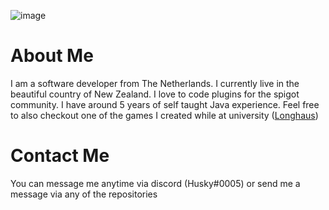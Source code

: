 ![image](https://i.imgur.com/hkbbsfl.gif)
# About Me
I am a software developer from The Netherlands. I currently live in the beautiful country of New Zealand. I love to code plugins for the spigot community. I have around 5 years of self taught Java experience. Feel free to also checkout one of the games I created while at university ([Longhaus](https://gendlygames.itch.io/longhaus))

# Contact Me
You can message me anytime via discord (Husky#0005) or send me a message via any of the repositories
